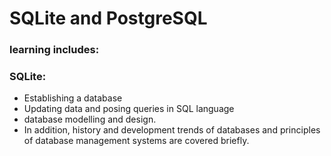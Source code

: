 
# SQLite and PostgreSQL


### learning includes: 
### SQLite: 
- Establishing a database
- Updating data and posing queries in SQL language
- database modelling and design. 
- In addition, history and development trends of databases and principles of database management systems are covered briefly.
